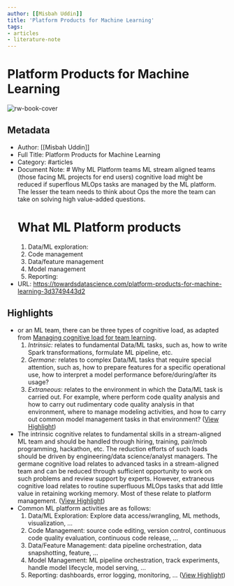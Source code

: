 ```yaml
---
author: [[Misbah Uddin]]
title: 'Platform Products for Machine Learning'
tags: 
- articles
- literature-note
---
```

# Platform Products for Machine Learning

![rw-book-cover](https://miro.medium.com/max/1200/1*1xkIr2hO0p-ogdDEfpIsrg.jpeg)

## Metadata
- Author: [[Misbah Uddin]]
- Full Title: Platform Products for Machine Learning
- Category: #articles
- Document Note: # Why ML Platform teams
   ML stream aligned teams (those facing ML projects for end users) cognitive load might be reduced if superflous MLOps tasks are managed by the ML platform. The lesser the team needs to think about Ops the more the team can take on solving high value-added questions.
   # What ML Platform products
   1. Data/ML exploration: 
   2. Code management
   3. Data/feature management
   4. Model management
   5. Reporting: 
- URL: https://towardsdatascience.com/platform-products-for-machine-learning-3d3749443d2

## Highlights
- or an ML team, there can be three types of cognitive load, as adapted from [Managing cognitive load for team learning](https://12devsofxmas.co.uk/2015/12/day-3-managing-cognitive-load-for-team-learning/).
  1. *Intrinsic:* relates to fundamental Data/ML tasks, such as, how to write Spark transformations, formulate ML pipeline, etc.
  2. *Germane:* relates to complex Data/ML tasks that require special attention, such as, how to prepare features for a specific operational use, how to interpret a model performance before/during/after its usage?
  3. *Extraneous*: relates to the environment in which the Data/ML task is carried out. For example, where perform code quality analysis and how to carry out rudimentary code quality analysis in that environment, where to manage modeling activities, and how to carry out common model management tasks in that environment? ([View Highlight](https://read.readwise.io/read/01gs3nphjm8n4b8yanscgr3tvk))
- The intrinsic cognitive relates to fundamental skills in a stream-aligned ML team and should be handled through hiring, training, pair/mob programming, hackathon, etc. The reduction efforts of such loads should be driven by engineering/data science/analyst managers. The germane cognitive load relates to advanced tasks in a stream-aligned team and can be reduced through sufficient opportunity to work on such problems and review support by experts. However, extraneous cognitive load relates to routine superfluous MLOps tasks that add little value in retaining working memory. Most of these relate to platform management. ([View Highlight](https://read.readwise.io/read/01gs3nq4qjanzd83fq24vm6s6h))
- Common ML platform activities are as follows:
  1. Data/ML Exploration: Explore data access/wrangling, ML methods, visualization, …
  2. Code Management: source code editing, version control, continuous code quality evaluation, continuous code release, …
  3. Data/Feature Management: data pipeline orchestration, data snapshotting, feature, …
  4. Model Management: ML pipeline orchestration, track experiments, handle model lifecycle, model serving, …
  5. Reporting: dashboards, error logging, monitoring, … ([View Highlight](https://read.readwise.io/read/01gs3nqeaksg7z2kz37zsv9zy2))
